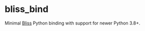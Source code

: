 # bliss\_bind
Minimal [Bliss][bliss] Python binding with support for newer Python 3.8+.

[bliss]: https://users.aalto.fi/~tjunttil/bliss/cppapi/index.html
